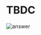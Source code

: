 # TBDC

![answer](https://user-images.githubusercontent.com/88738347/178633917-4ca49b09-bbbf-4570-a315-3d5228800e67.png)
